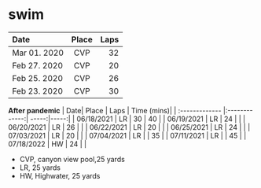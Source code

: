 # swim



| Date| Place | Laps |
| :------------- |:-------------:| -----:|
| Mar 01. 2020 | CVP | 32 |
| Feb 27. 2020 | CVP | 20 |
| Feb 25. 2020 | CVP | 26 |
| Feb 23. 2020 | CVP | 30 |


**After pandemic**
| Date| Place | Laps | Time (mins)|
| :------------- |:-------------:| -----:|-----:|
| 06/18/2021 | LR | 30 | 40 |
| 06/19/2021 | LR | 24 |  |
| 06/20/2021 | LR | 26 |  |
| 06/22/2021 | LR | 20 |  |
| 06/25/2021 | LR | 24 |  |
| 07/03/2021 | LR | 20 |  |
| 07/04/2021 | LR |  | 35 |
| 07/11/2021 | LR |  | 45 |
| 07/18/2022 | HW | 24 |  |

* CVP, canyon view pool,25 yards
* LR, 25 yards
* HW, Highwater, 25 yards

